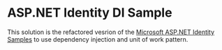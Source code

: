 ASP.NET Identity DI Sample
=======
This solution is the refactored vesrion of the [Microsoft ASP.NET Identity Samples](http://www.nuget.org/packages/Microsoft.AspNet.Identity.Samples) to use dependency injection and unit of work pattern.